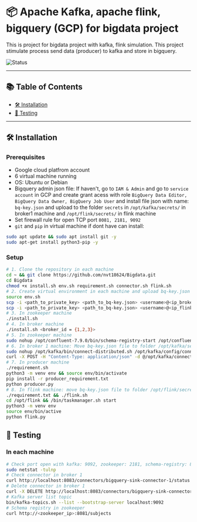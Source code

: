 # 📦 Apache Kafka, apache flink, bigquery (GCP) for bigdata project

This is project for bigdata project with kafka, flink simulation. This project stimulate process send data (producer) to kafka and store in bigquery.

![Status](https://img.shields.io/badge/status-active-success)

---

## 📚 Table of Contents

- [🛠️ Installation](#️-installation)
- [🧪 Testing](#-testing)


---

## 🛠️ Installation

### Prerequisites

- Google cloud platfrom account
- 6 virtual machine running
- OS: Ubuntu or Debian
- Bigquery admin json file: If haven't, go to `IAM & Admin` and go to `service account` in GCP and create grant acess with role `BigQuery Data Editor, BigQuery Data Owner, BigQuery Job User` and install file json with name: `bq-key.json` and upload to the folder `secrets` in `/opt/kafka/secrets/` in broker1 machine and `/opt/flink/secrets/` in flink machine
- Set firewall rule for open TCP port `8081, 2181, 9092`
- `git` and `pip` in virtual machine if dont have can install: 
```bash
sudo apt update && sudo apt install git -y
sudo apt-get install python3-pip -y
```
### Setup

```bash
# 1. Clone the repository in each machine
cd ~ && git clone https://github.com/nvt18624/Bigdata.git
cd Bigdata
chmod +x install.sh env.sh requirement.sh connector.sh flink.sh
# 2. Create virtual environment in each machine and upload bq-key.json to broker1 and flink: In the env.sh, subtitute variables: ip public, project id, dataset ...
source env.sh
scp -i <path_to_private_key> <path_to_bq-key.json> <username>@<ip_broker1> 
scp -i <path_to_private_key> <path_to_bq-key.json> <username>@<ip_flink> 
# 3. In zookeeper machine 
./install.sh
# 4. In broker machine
./install.sh <broker_id = {1,2,3}>
# 5. In zookeeper machine 
sudo nohup /opt/confluent-7.9.0/bin/schema-registry-start /opt/confluent-7.9.0/etc/schema-registry/schema-registry.properties > /tmp/schema-registry.log 2>&1 &
# 6. In broker 1 machine: Move bq-key.json file to folder /opt/kafka/secrets
sudo nohup /opt/kafka/bin/connect-distributed.sh /opt/kafka/config/connect-distributed.properties > /tmp/connector.log 2>&1 &
curl -X POST -H "Content-Type: application/json" -d @/opt/kafka/connector-config/connect-config.json http://localhost:8083/connectors
# 7. In producer machine
./requirement.sh
python3 -m venv env && source env/bin/activate
pip install -r producer_requirement.txt
python producer.py
# 8. In flink machine: move bq-key.json file to folder /opt/flink/secrets
./requirement.txt && ./flink.sh 
cd /opt/flink && /bin/taskmanager.sh start
python3 -m venv env
source env/bin/active
python flink.py
```
## 🧪 Testing
### In each machine
``` bash
# Check port open with kafka: 9092, zookeeper: 2181, schema-registry: 8081, flink: 8081
sudo netstat -tulnp 
# Check connector in broker 1 
curl http://localhost:8083/connectors/bigquery-sink-connector-1/status
# Delete connector in broker 1
curl -X DELETE http://localhost:8083/connectors/bigquery-sink-connector-1
# Kafka server list topic
bin/kafka-topics.sh --list --bootstrap-server localhost:9092
# Schema registry in zookeeper
curl http://<zookeeper_ip>:8081/subjects

```

